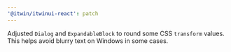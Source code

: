 ```yaml
---
'@itwin/itwinui-react': patch
---
```


Adjusted `Dialog` and `ExpandableBlock` to round some CSS `transform` values. This helps avoid blurry text on Windows in some cases.
